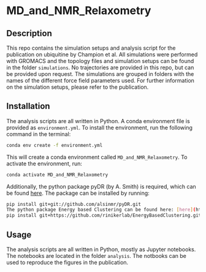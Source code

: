 # MD_and_NMR_Relaxometry

## Description
This repo contains the simulation setups and analysis script for the publication on ubiquitine by Champion et al.
All simulations were performed with GROMACS and the topology files and simulation setups can be found in the folder `simulations`. No trajectories are provided in this repo, but can be provided upon request. The simulations are grouped in folders with the names of the different force field parameters used. For further information on the simulation setups, please refer to the publication.

## Installation
The analysis scripts are all written in Python. A conda environment file is provided as `environment.yml`. To install the environment, run the following command in the terminal:
```bash
conda env create -f environment.yml
```
This will create a conda environment called `MD_and_NMR_Relaxometry`. To activate the environment, run:
```bash
conda activate MD_and_NMR_Relaxometry
```
Additionally, the python package pyDR (by A. Smith) is required, which can be found [here](https://github.com/alsinmr/pyDR). The package can be installed by running:
```bash
pip install git+git://github.com/alsinmr/pyDR.git
The python package Energy based Clustering can be found here: [here](https://github.com/rinikerlab/EnergyBasedClustering). The package can be installed with:
pip install git+https://github.com/rinikerlab/EnergyBasedClustering.git

``` 
## Usage
The analysis scripts are all written in Python, mostly as Jupyter notebooks. The notebooks are located in the folder `analysis`. The notbooks can be used to reproduce the figures in the publication. 
